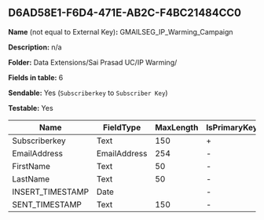 ## D6AD58E1-F6D4-471E-AB2C-F4BC21484CC0

**Name** (not equal to External Key)**:** GMAILSEG_IP_Warming_Campaign

**Description:** n/a

**Folder:** Data Extensions/Sai Prasad UC/IP Warming/

**Fields in table:** 6

**Sendable:** Yes (`Subscriberkey` to `Subscriber Key`)

**Testable:** Yes

| Name | FieldType | MaxLength | IsPrimaryKey | IsNullable | DefaultValue |
| --- | --- | --- | --- | --- | --- |
| Subscriberkey | Text | 150 | + | - |  |
| EmailAddress | EmailAddress | 254 | - | - |  |
| FirstName | Text | 50 | - | - |  |
| LastName | Text | 50 | - | - |  |
| INSERT_TIMESTAMP | Date |  | - | + | GetDate() |
| SENT_TIMESTAMP | Text | 150 | - | + | DEFAULT |
